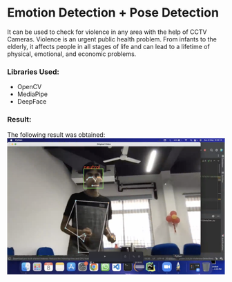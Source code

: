 # Emotion Detection + Pose Detection

It can be used to check for violence in any area with the help of CCTV Cameras. Violence is an urgent public health problem. From infants to the elderly, it affects people in all stages of life and can lead to a lifetime of physical, emotional, and economic problems.

### Libraries Used:
- OpenCV
- MediaPipe
- DeepFace

### Result:
The following result was obtained:
<img src="./IMG/Screenshot 2022-05-10 at 6.50.07 PM.png" alt="DEMO VIDEO" />
